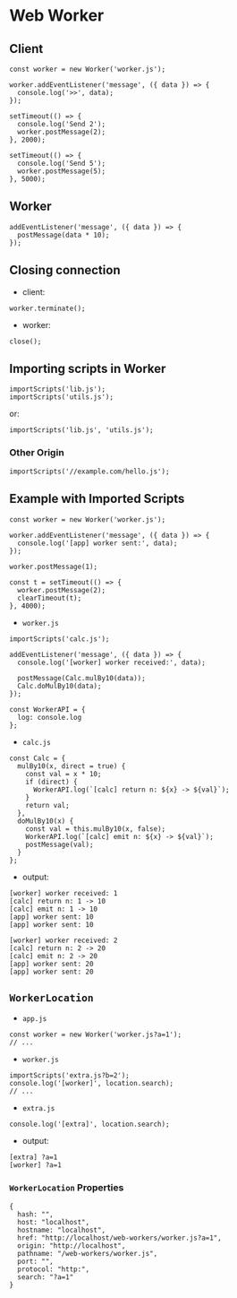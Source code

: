 # Web Worker

## Client

```
const worker = new Worker('worker.js');

worker.addEventListener('message', ({ data }) => {
  console.log('>>', data);
});

setTimeout(() => {
  console.log('Send 2');
  worker.postMessage(2);
}, 2000);

setTimeout(() => {
  console.log('Send 5');
  worker.postMessage(5);
}, 5000);
```

## Worker

```
addEventListener('message', ({ data }) => {
  postMessage(data * 10);
});
```

## Closing connection

* client:

```
worker.terminate();
```

* worker:

```
close();
```

## Importing scripts in Worker

```
importScripts('lib.js');
importScripts('utils.js');
```

or:

```
importScripts('lib.js', 'utils.js');
```

### Other Origin

```
importScripts('//example.com/hello.js');
```

## Example with Imported Scripts

```
const worker = new Worker('worker.js');

worker.addEventListener('message', ({ data }) => {
  console.log('[app] worker sent:', data);
});

worker.postMessage(1);

const t = setTimeout(() => {
  worker.postMessage(2);
  clearTimeout(t);
}, 4000);
```

* `worker.js`

```
importScripts('calc.js');

addEventListener('message', ({ data }) => {
  console.log('[worker] worker received:', data);
  
  postMessage(Calc.mulBy10(data));
  Calc.doMulBy10(data);
});

const WorkerAPI = {
  log: console.log
};
```

* `calc.js`

```
const Calc = {
  mulBy10(x, direct = true) {
    const val = x * 10;
    if (direct) {
      WorkerAPI.log(`[calc] return n: ${x} -> ${val}`);
    }
    return val;
  },
  doMulBy10(x) {
    const val = this.mulBy10(x, false);
    WorkerAPI.log(`[calc] emit n: ${x} -> ${val}`);
    postMessage(val);
  }
};
```

* output:

```
[worker] worker received: 1
[calc] return n: 1 -> 10
[calc] emit n: 1 -> 10
[app] worker sent: 10
[app] worker sent: 10

[worker] worker received: 2
[calc] return n: 2 -> 20
[calc] emit n: 2 -> 20
[app] worker sent: 20
[app] worker sent: 20
```

## `WorkerLocation`

* `app.js`

```
const worker = new Worker('worker.js?a=1');
// ...
```

* `worker.js`

```
importScripts('extra.js?b=2');
console.log('[worker]', location.search);
// ...
```

* `extra.js`

```
console.log('[extra]', location.search);
```

* output:

```
[extra] ?a=1
[worker] ?a=1
```

### `WorkerLocation` Properties

```
{
  hash: "",
  host: "localhost",
  hostname: "localhost",
  href: "http://localhost/web-workers/worker.js?a=1",
  origin: "http://localhost",
  pathname: "/web-workers/worker.js",
  port: "",
  protocol: "http:",
  search: "?a=1"
}
```